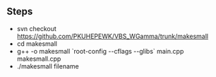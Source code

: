 Steps
-------

- svn checkout https://github.com/PKUHEPEWK/VBS_WGamma/trunk/makesmall
- cd makesmall
- g++ -o makesmall \`root-config --cflags --glibs\` main.cpp makesmall.cpp
- ./makesmall filename
